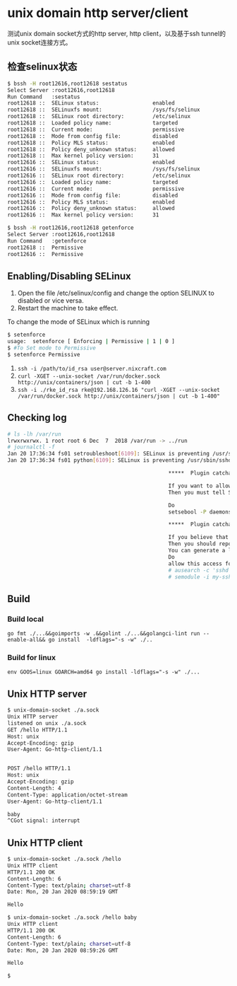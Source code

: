 # unix domain http server/client

测试unix domain socket方式的http server, http client，以及基于ssh tunnel的unix socket连接方式。

## 检查selinux状态

```bash
$ bssh -H root12616,root12618 sestatus
Select Server :root12616,root12618
Run Command   :sestatus
root12618 ::  SELinux status:                 enabled
root12618 ::  SELinuxfs mount:                /sys/fs/selinux
root12618 ::  SELinux root directory:         /etc/selinux
root12618 ::  Loaded policy name:             targeted
root12618 ::  Current mode:                   permissive
root12618 ::  Mode from config file:          disabled
root12618 ::  Policy MLS status:              enabled
root12618 ::  Policy deny_unknown status:     allowed
root12618 ::  Max kernel policy version:      31
root12616 ::  SELinux status:                 enabled
root12616 ::  SELinuxfs mount:                /sys/fs/selinux
root12616 ::  SELinux root directory:         /etc/selinux
root12616 ::  Loaded policy name:             targeted
root12616 ::  Current mode:                   permissive
root12616 ::  Mode from config file:          disabled
root12616 ::  Policy MLS status:              enabled
root12616 ::  Policy deny_unknown status:     allowed
root12616 ::  Max kernel policy version:      31

$ bssh -H root12616,root12618 getenforce
Select Server :root12616,root12618
Run Command   :getenforce
root12618 ::  Permissive
root12616 ::  Permissive
```

## Enabling/Disabling SELinux

1. Open the file  /etc/selinux/config  and change the option SELINUX to disabled or vice versa.
1. Restart the machine to take effect.

To change the mode of SELinux which is running

```bash
$ setenforce
usage:  setenforce [ Enforcing | Permissive | 1 | 0 ]
$ #To Set mode to Permissive
$ setenforce Permissive
```

1. `ssh -i /path/to/id_rsa user@server.nixcraft.com`
1. `curl -XGET --unix-socket /var/run/docker.sock http://unix/containers/json | cut -b 1-400`
1. `ssh -i ./rke_id_rsa rke@192.168.126.16 "curl -XGET --unix-socket /var/run/docker.sock http://unix/containers/json | cut -b 1-400"`

## Checking log

```bash
# ls -lh /var/run
lrwxrwxrwx. 1 root root 6 Dec  7  2018 /var/run -> ../run
# journalctl -f
Jan 20 17:36:34 fs01 setroubleshoot[6109]: SELinux is preventing /usr/sbin/sshd from connectto access on the unix_stream_socket /run/docker.sock. For complete SELinux messages run: sealert -l 9ca80d93-76bf-47fb-9116-0df43240da8b
Jan 20 17:36:34 fs01 python[6109]: SELinux is preventing /usr/sbin/sshd from connectto access on the unix_stream_socket /run/docker.sock.

                                                   *****  Plugin catchall_boolean (89.3 confidence) suggests   ******************

                                                   If you want to allow daemons to enable cluster mode
                                                   Then you must tell SELinux about this by enabling the 'daemons_enable_cluster_mode' boolean.

                                                   Do
                                                   setsebool -P daemons_enable_cluster_mode 1

                                                   *****  Plugin catchall (11.6 confidence) suggests   **************************

                                                   If you believe that sshd should be allowed connectto access on the docker.sock unix_stream_socket by default.
                                                   Then you should report this as a bug.
                                                   You can generate a local policy module to allow this access.
                                                   Do
                                                   allow this access for now by executing:
                                                   # ausearch -c 'sshd' --raw | audit2allow -M my-sshd
                                                   # semodule -i my-sshd.pp
```

## Build

### Build local

`go fmt ./...&&goimports -w .&&golint ./...&&golangci-lint run --enable-all&& go install  -ldflags="-s -w" ./..`

### Build for linux

`env GOOS=linux GOARCH=amd64 go install -ldflags="-s -w" ./...`

## Unix HTTP server

```bash
$ unix-domain-socket ./a.sock
Unix HTTP server
listened on unix ./a.sock
GET /hello HTTP/1.1
Host: unix
Accept-Encoding: gzip
User-Agent: Go-http-client/1.1


POST /hello HTTP/1.1
Host: unix
Accept-Encoding: gzip
Content-Length: 4
Content-Type: application/octet-stream
User-Agent: Go-http-client/1.1

baby
^CGot signal: interrupt
```

## Unix HTTP client

```bash
$ unix-domain-socket ./a.sock /hello
Unix HTTP client
HTTP/1.1 200 OK
Content-Length: 6
Content-Type: text/plain; charset=utf-8
Date: Mon, 20 Jan 2020 08:59:19 GMT

Hello

$ unix-domain-socket ./a.sock /hello baby
Unix HTTP client
HTTP/1.1 200 OK
Content-Length: 6
Content-Type: text/plain; charset=utf-8
Date: Mon, 20 Jan 2020 08:59:26 GMT

Hello

$
```
